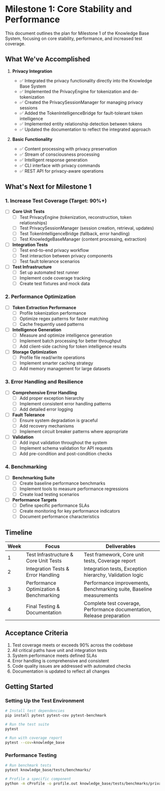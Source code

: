 # Milestone 1: Core Stability and Performance

This document outlines the plan for Milestone 1 of the Knowledge Base System, focusing on core stability, performance, and increased test coverage.

## What We've Accomplished

1. **Privacy Integration**
   - ✅ Integrated the privacy functionality directly into the Knowledge Base System
   - ✅ Implemented the PrivacyEngine for tokenization and de-tokenization
   - ✅ Created the PrivacySessionManager for managing privacy sessions
   - ✅ Added the TokenIntelligenceBridge for fault-tolerant token intelligence
   - ✅ Implemented entity relationship detection between tokens
   - ✅ Updated the documentation to reflect the integrated approach

2. **Basic Functionality**
   - ✅ Content processing with privacy preservation
   - ✅ Stream of consciousness processing
   - ✅ Intelligent response generation
   - ✅ CLI interface with privacy commands
   - ✅ REST API for privacy-aware operations

## What's Next for Milestone 1

### 1. Increase Test Coverage (Target: 90%+)

- [ ] **Core Unit Tests**
  - [ ] Test PrivacyEngine (tokenization, reconstruction, token relationships)
  - [ ] Test PrivacySessionManager (session creation, retrieval, updates)
  - [ ] Test TokenIntelligenceBridge (fallback, error handling)
  - [ ] Test KnowledgeBaseManager (content processing, extraction)

- [ ] **Integration Tests**
  - [ ] Test end-to-end privacy workflow
  - [ ] Test interaction between privacy components
  - [ ] Test fault tolerance scenarios

- [ ] **Test Infrastructure**
  - [ ] Set up automated test runner
  - [ ] Implement code coverage tracking
  - [ ] Create test fixtures and mock data

### 2. Performance Optimization

- [ ] **Token Extraction Performance**
  - [ ] Profile tokenization performance
  - [ ] Optimize regex patterns for faster matching
  - [ ] Cache frequently used patterns

- [ ] **Intelligence Generation**
  - [ ] Measure and optimize intelligence generation
  - [ ] Implement batch processing for better throughput
  - [ ] Add client-side caching for token intelligence results

- [ ] **Storage Optimization**
  - [ ] Profile file read/write operations
  - [ ] Implement smarter caching strategy
  - [ ] Add memory management for large datasets

### 3. Error Handling and Resilience

- [ ] **Comprehensive Error Handling**
  - [ ] Add proper exception hierarchy
  - [ ] Implement consistent error handling patterns
  - [ ] Add detailed error logging

- [ ] **Fault Tolerance**
  - [ ] Ensure system degradation is graceful
  - [ ] Add recovery mechanisms
  - [ ] Implement circuit breaker patterns where appropriate

- [ ] **Validation**
  - [ ] Add input validation throughout the system
  - [ ] Implement schema validation for API requests
  - [ ] Add pre-condition and post-condition checks

### 4. Benchmarking

- [ ] **Benchmarking Suite**
  - [ ] Create baseline performance benchmarks
  - [ ] Implement tools to measure performance regressions
  - [ ] Create load testing scenarios

- [ ] **Performance Targets**
  - [ ] Define specific performance SLAs
  - [ ] Create monitoring for key performance indicators
  - [ ] Document performance characteristics

## Timeline

| Week | Focus | Deliverables |
|------|-------|-------------|
| 1 | Test Infrastructure & Core Unit Tests | Test framework, Core unit tests, Coverage report |
| 2 | Integration Tests & Error Handling | Integration tests, Exception hierarchy, Validation logic |
| 3 | Performance Optimization & Benchmarking | Performance improvements, Benchmarking suite, Baseline measurements |
| 4 | Final Testing & Documentation | Complete test coverage, Performance documentation, Release preparation |

## Acceptance Criteria

1. Test coverage meets or exceeds 90% across the codebase
2. All critical paths have unit and integration tests
3. System performance meets defined SLAs
4. Error handling is comprehensive and consistent
5. Code quality issues are addressed with automated checks
6. Documentation is updated to reflect all changes

## Getting Started

### Setting Up the Test Environment

```bash
# Install test dependencies
pip install pytest pytest-cov pytest-benchmark

# Run the test suite
pytest

# Run with coverage report
pytest --cov=knowledge_base
```

### Performance Testing

```bash
# Run benchmark tests
pytest knowledge_base/tests/benchmarks/

# Profile a specific component
python -m cProfile -o profile.out knowledge_base/tests/benchmarks/privacy_benchmark.py
``` 